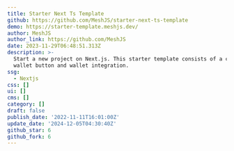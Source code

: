 ```yaml
---
title: Starter Next Ts Template
github: https://github.com/MeshJS/starter-next-ts-template
demo: https://starter-template.meshjs.dev/
author: MeshJS
author_link: https://github.com/MeshJS
date: 2023-11-29T06:48:51.313Z
description: >-
  Start a new project on Next.js. This starter template consists of a connect
  wallet button and wallet integration.
ssg:
  - Nextjs
css: []
ui: []
cms: []
category: []
draft: false
publish_date: '2022-11-11T16:01:00Z'
update_date: '2024-12-05T04:30:40Z'
github_star: 6
github_fork: 6
---
```

